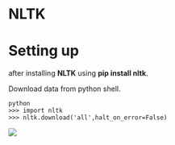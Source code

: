 # NLTK

# Setting up
after installing **NLTK** using **pip install nltk**.

Download data from python shell.

```
python
>>> import nltk
>>> nltk.download('all',halt_on_error=False)
```
<p float="middle">
  <img src="https://github.com/andrew-ve/NLTK/blob/master/pic/nltk-download-gui.PNG"/>
